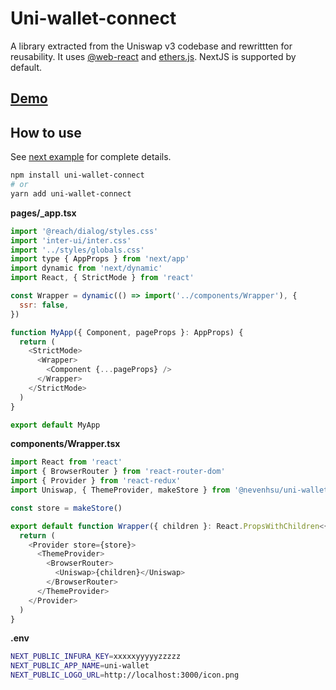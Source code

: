# Uni-wallet-connect

A library extracted from the Uniswap v3 codebase and rewrittten for reusability.
It uses [@web-react](https://github.com/NoahZinsmeister/web3-react#readme) and [ethers.js](https://github.com/ethers-io/ethers.js).
NextJS is supported by default.

## [Demo](https://nevenhsu.github.io/uni-wallet-connect/)

## How to use

See [next example](./next-example) for complete details.

```bash
npm install uni-wallet-connect
# or
yarn add uni-wallet-connect
```

**pages/\_app.tsx**

```javascript
import '@reach/dialog/styles.css'
import 'inter-ui/inter.css'
import '../styles/globals.css'
import type { AppProps } from 'next/app'
import dynamic from 'next/dynamic'
import React, { StrictMode } from 'react'

const Wrapper = dynamic(() => import('../components/Wrapper'), {
  ssr: false,
})

function MyApp({ Component, pageProps }: AppProps) {
  return (
    <StrictMode>
      <Wrapper>
        <Component {...pageProps} />
      </Wrapper>
    </StrictMode>
  )
}

export default MyApp
```

**components/Wrapper.tsx**

```javascript
import React from 'react'
import { BrowserRouter } from 'react-router-dom'
import { Provider } from 'react-redux'
import Uniswap, { ThemeProvider, makeStore } from '@nevenhsu/uni-wallet-connect'

const store = makeStore()

export default function Wrapper({ children }: React.PropsWithChildren<{}>) {
  return (
    <Provider store={store}>
      <ThemeProvider>
        <BrowserRouter>
          <Uniswap>{children}</Uniswap>
        </BrowserRouter>
      </ThemeProvider>
    </Provider>
  )
}
```

**.env**

```sh
NEXT_PUBLIC_INFURA_KEY=xxxxxyyyyyzzzzz
NEXT_PUBLIC_APP_NAME=uni-wallet
NEXT_PUBLIC_LOGO_URL=http://localhost:3000/icon.png
```
